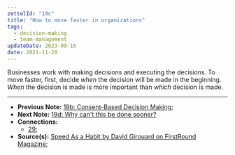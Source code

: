 ```yaml
---
zettelId: "19c"
title: "How to move faster in organizations"
tags:
  - decision-making
  - team-management
updateDate: 2023-09-16
date: 2021-11-28
---
```


Businesses work with making decisions and executing the decisions. To move faster, first, decide *when* the decision will be made in the beginning. *When* the decision is made is more important than *which* decision is made.

---

- **Previous Note:** [19b: Consent-Based Decision Making](/notes/19b/);
- **Next Note:** [19d: Why can't this be done sooner?](/notes/19d/)
- **Connections:**
  - [29](/notes/29/);
- **Source(s):** [Speed As a Habit by David Girouard on FirstRound Magazine](https://review.firstround.com/speed-as-a-habit);
